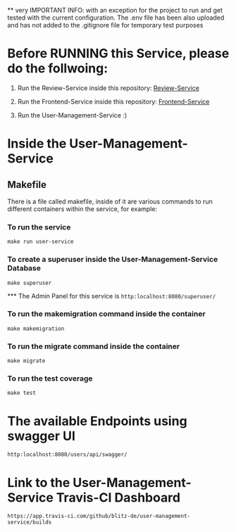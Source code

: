** very IMPORTANT INFO: with an exception for the project to run and get tested with the current configuration. The .env file has been also uploaded and has not added to the .gitignore file for temporary test purposes

# Before RUNNING this Service, please do the follwoing:

1. Run the Review-Service inside this repository: [Review-Service](https://github.com/blitz-de/review_service)  

2. Run the Frontend-Service inside this repository: [Frontend-Service](https://github.com/blitz-de/frontend-service)

3. Run the User-Management-Service :)


# Inside the User-Management-Service

## Makefile

There is a file called makefile, inside of it are various commands to run different containers within the service, for example:

### To run the service
`make run user-service`

### To create a superuser inside the User-Management-Service Database
`make superuser`

*** The Admin Panel for this service is
`http:localhost:8080/superuser/`

### To run the makemigration command inside the container
`make makemigration`

### To run the migrate command inside the container
`make migrate`

### To run the test coverage
`make test`

# The available Endpoints using swagger UI
`http:localhost:8080/users/api/swagger/`


# Link to the User-Management-Service Travis-CI Dashboard
`https://app.travis-ci.com/github/blitz-de/user-management-service/builds`


